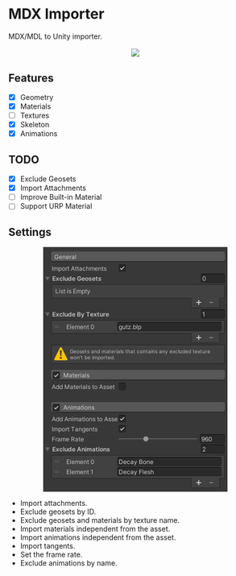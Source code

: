 # MDX Importer

MDX/MDL to Unity importer.

<p align="center"><img align="center" src="Documentation~/preview.gif"></p>

## Features

- [x] Geometry
- [x] Materials
- [ ] Textures
- [x] Skeleton
- [x] Animations

## TODO

- [x] Exclude Geosets
- [x] Import Attachments
- [ ] Improve Built-in Material
- [ ] Support URP Material

## Settings

<p align="center"><img align="center" src="Documentation~/mdx_import_settings.png"></p>

* Import attachments.
* Exclude geosets by ID.
* Exclude geosets and materials by texture name.
* Import materials independent from the asset.
* Import animations independent from the asset.
* Import tangents.
* Set the frame rate.
* Exclude animations by name.